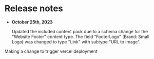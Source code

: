 # Release notes

- **October 25th, 2023**

  Updated the included content pack due to a schema change for the "Website Footer" content type. The field "FooterLogo" (Brand: Small Logo) was changed to type "Link" with subtype "URL to image".

Making a change to trigger vercel deployment
